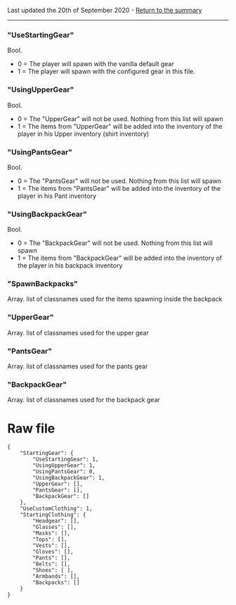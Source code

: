 Last updated the 20th of September 2020 - [Return to the summary](https://github.com/salutesh/DayZ-Expansion-Scripts/wiki/%5BServer-Hosting%5D-Server-settings/)

***

### "UseStartingGear"
Bool.
- 0 = The player will spawn with the vanilla default gear
- 1 = The player will spawn with the configured gear in this file.

### "UsingUpperGear"
Bool.
- 0 = The "UpperGear" will not be used. Nothing from this list will spawn
- 1 = The items from "UpperGear" will be added into the inventory of the player in his Upper inventory (shirt inventory)

### "UsingPantsGear"
Bool.
- 0 = The "PantsGear" will not be used. Nothing from this list will spawn
- 1 = The items from "PantsGear" will be added into the inventory of the player in his Pant inventory

### "UsingBackpackGear"
Bool.
- 0 = The "BackpackGear" will not be used. Nothing from this list will spawn
- 1 = The items from "BackpackGear" will be added into the inventory of the player in his backpack inventory

### "SpawnBackpacks"
Array. list of classnames used for the items spawning inside the backpack

### "UpperGear"
Array. list of classnames used for the upper gear

### "PantsGear"
Array. list of classnames used for the pants gear

### "BackpackGear"
Array. list of classnames used for the backpack gear

# Raw file

    {
        "StartingGear": {
            "UseStartingGear": 1,
            "UsingUpperGear": 1,
            "UsingPantsGear": 0,
            "UsingBackpackGear": 1,
            "UpperGear": [],
            "PantsGear": [],
            "BackpackGear": []
        },
        "UseCustomClothing": 1,
        "StartingClothing": {
            "Headgear": [],
            "Glasses": [],
            "Masks": [],
            "Tops": [],
            "Vests": [],
            "Gloves": [],
            "Pants": [],
            "Belts": [],
            "Shoes": [ ],
            "Armbands": [],
            "Backpacks": []
        }
    }